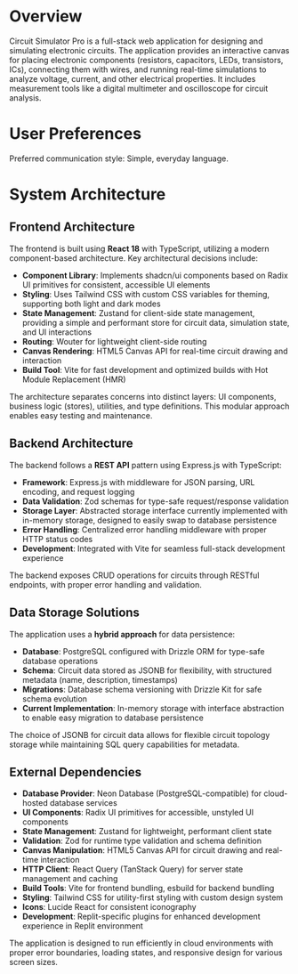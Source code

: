 # Overview

Circuit Simulator Pro is a full-stack web application for designing and simulating electronic circuits. The application provides an interactive canvas for placing electronic components (resistors, capacitors, LEDs, transistors, ICs), connecting them with wires, and running real-time simulations to analyze voltage, current, and other electrical properties. It includes measurement tools like a digital multimeter and oscilloscope for circuit analysis.

# User Preferences

Preferred communication style: Simple, everyday language.

# System Architecture

## Frontend Architecture
The frontend is built using **React 18** with TypeScript, utilizing a modern component-based architecture. Key architectural decisions include:

- **Component Library**: Implements shadcn/ui components based on Radix UI primitives for consistent, accessible UI elements
- **Styling**: Uses Tailwind CSS with custom CSS variables for theming, supporting both light and dark modes
- **State Management**: Zustand for client-side state management, providing a simple and performant store for circuit data, simulation state, and UI interactions
- **Routing**: Wouter for lightweight client-side routing
- **Canvas Rendering**: HTML5 Canvas API for real-time circuit drawing and interaction
- **Build Tool**: Vite for fast development and optimized builds with Hot Module Replacement (HMR)

The architecture separates concerns into distinct layers: UI components, business logic (stores), utilities, and type definitions. This modular approach enables easy testing and maintenance.

## Backend Architecture
The backend follows a **REST API** pattern using Express.js with TypeScript:

- **Framework**: Express.js with middleware for JSON parsing, URL encoding, and request logging
- **Data Validation**: Zod schemas for type-safe request/response validation
- **Storage Layer**: Abstracted storage interface currently implemented with in-memory storage, designed to easily swap to database persistence
- **Error Handling**: Centralized error handling middleware with proper HTTP status codes
- **Development**: Integrated with Vite for seamless full-stack development experience

The backend exposes CRUD operations for circuits through RESTful endpoints, with proper error handling and validation.

## Data Storage Solutions
The application uses a **hybrid approach** for data persistence:

- **Database**: PostgreSQL configured with Drizzle ORM for type-safe database operations
- **Schema**: Circuit data stored as JSONB for flexibility, with structured metadata (name, description, timestamps)
- **Migrations**: Database schema versioning with Drizzle Kit for safe schema evolution
- **Current Implementation**: In-memory storage with interface abstraction to enable easy migration to database persistence

The choice of JSONB for circuit data allows for flexible circuit topology storage while maintaining SQL query capabilities for metadata.

## External Dependencies

- **Database Provider**: Neon Database (PostgreSQL-compatible) for cloud-hosted database services
- **UI Components**: Radix UI primitives for accessible, unstyled UI components
- **State Management**: Zustand for lightweight, performant client state
- **Validation**: Zod for runtime type validation and schema definition
- **Canvas Manipulation**: HTML5 Canvas API for circuit drawing and real-time interaction
- **HTTP Client**: React Query (TanStack Query) for server state management and caching
- **Build Tools**: Vite for frontend bundling, esbuild for backend bundling
- **Styling**: Tailwind CSS for utility-first styling with custom design system
- **Icons**: Lucide React for consistent iconography
- **Development**: Replit-specific plugins for enhanced development experience in Replit environment

The application is designed to run efficiently in cloud environments with proper error boundaries, loading states, and responsive design for various screen sizes.